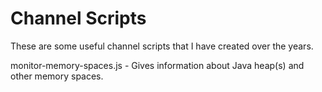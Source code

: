 # Channel Scripts

These are some useful channel scripts that I have created over the years.

  monitor-memory-spaces.js - Gives information about Java heap(s) and other memory spaces.
